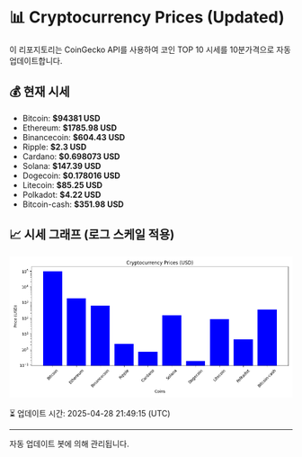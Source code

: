 
# 📊 Cryptocurrency Prices (Updated)

이 리포지토리는 CoinGecko API를 사용하여 코인 TOP 10 시세를 10분가격으로 자동 업데이트합니다.

## 💰 현재 시세
- Bitcoin: **$94381 USD**
- Ethereum: **$1785.98 USD**
- Binancecoin: **$604.43 USD**
- Ripple: **$2.3 USD**
- Cardano: **$0.698073 USD**
- Solana: **$147.39 USD**
- Dogecoin: **$0.178016 USD**
- Litecoin: **$85.25 USD**
- Polkadot: **$4.22 USD**
- Bitcoin-cash: **$351.98 USD**

## 📈 시세 그래프 (로그 스케일 적용)
![Crypto Prices](crypto_prices.png)

⏳ 업데이트 시간: 2025-04-28 21:49:15 (UTC)

---
자동 업데이트 봇에 의해 관리됩니다.

